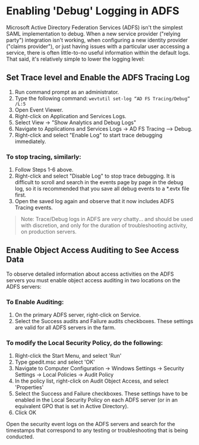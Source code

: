 # Enabling 'Debug' Logging in ADFS

Microsoft Active Directory Federation Services (ADFS) isn't the simplest SAML implementation to debug. When a new service provider ("relying party") integration isn't working, when configuring a new identity provider ("claims provider"), or just having issues with a particular user accessing a service, there is often little-to-no useful information within the default logs. That said, it's relatively simple to lower the logging level:

## Set Trace level and Enable the ADFS Tracing Log

1. Run command prompt as an administrator.
2. Type the following command: `wevtutil set-log “AD FS Tracing/Debug” /L:5`
3. Open Event Viewer.
4. Right-click on Application and Services Logs.
5. Select View -> "Show Analytics and Debug Logs"
6. Navigate to Applications and Services Logs -> AD FS Tracing –> Debug.
7. Right-click and select "Enable Log" to start trace debugging immediately.

### To stop tracing, similarly:

1. Follow Steps 1-6 above.
2. Right-click and select "Disable Log" to stop trace debugging. It is difficult to scroll and search in the events page by page in the debug log, so it is recommended that you save all debug events to a \*.evtx file first.
3. Open the saved log again and observe that it now includes ADFS Tracing events.

> Note: Trace/Debug logs in ADFS are *very* chatty... and should be used with discretion, and only for the duration of troubleshooting activity, on production servers.

## Enable Object Access Auditing to See Access Data

To observe detailed information about access activities on the ADFS servers you must enable object access auditing in two locations on the ADFS servers:

### To Enable Auditing:
1. On the primary ADFS server, right-click on Service.
2. Select the Success audits and Failure audits checkboxes. These settings are valid for all ADFS servers in the farm.

### To modify the Local Security Policy, do the following:

1. Right-click the Start Menu, and select 'Run'
2. Type gpedit.msc and select 'OK'
3. Navigate to Computer Configuration -> Windows Settings -> Security Settings -> Local Policies -> Audit Policy
4. In the policy list, right-click on Audit Object Access, and select 'Properties'
5. Select the Success and Failure checkboxes. These settings have to be enabled in the Local Security Policy on each ADFS server (or in an equivalent GPO that is set in Active Directory).
6. Click OK

Open the security event logs on the ADFS servers and search for the timestamps that correspond to any testing or troubleshooting that is being conducted.
